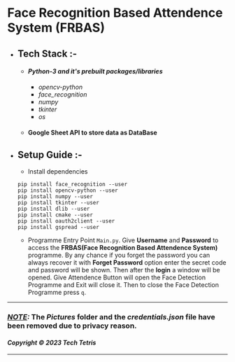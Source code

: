 # Face Recognition Based Attendence System (FRBAS)

- ## Tech Stack :-
    - #### ***Python-3 and it's prebuilt packages/libraries***
        - *opencv-python*
        - *face_recognition*
        - *numpy*
        - *tkinter*
        - *os*
    - #### ****Google Sheet API to store data as DataBase****
- ## Setup Guide :-
  - Install dependencies
  ```
  pip install face_recognition --user
  pip install opencv-python --user
  pip install numpy --user
  pip install tkinter --user
  pip install dlib --user
  pip install cmake --user
  pip install oauth2client --user
  pip install gspread --user
  ```
  - Programme Entry Point ```Main.py```.
    Give **Username** and **Password** to access the **FRBAS(Face Recognition Based Attendence System)** programme.
    By any chance if you forget the password you can always recover it with **Forget Password**
    option enter the secret code and password will be shown. Then after the **login** a window will be opened.
    Give Attendence Button will open the Face Detection Programme and Exit will close it.
    Then to close the Face Detection Programme press `q`.
---
### ***<u>NOTE</u>:*** The *Pictures* folder and the *credentials.json* file have been removed due to privacy reason.

#### *Copyright © 2023 Tech Tetris*
---
